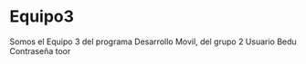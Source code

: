 # Equipo3
Somos el Equipo 3 del programa Desarrollo Movil, del grupo 2
Usuario Bedu
Contraseña toor
